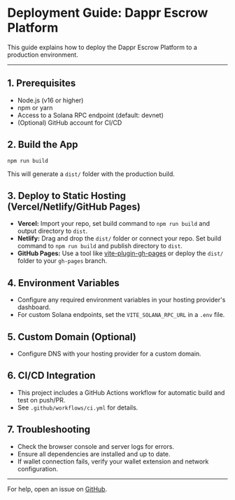# Deployment Guide: Dappr Escrow Platform

This guide explains how to deploy the Dappr Escrow Platform to a production environment.

---

## 1. Prerequisites
- Node.js (v16 or higher)
- npm or yarn
- Access to a Solana RPC endpoint (default: devnet)
- (Optional) GitHub account for CI/CD

## 2. Build the App
```
npm run build
```
This will generate a `dist/` folder with the production build.

## 3. Deploy to Static Hosting (Vercel/Netlify/GitHub Pages)
- **Vercel:** Import your repo, set build command to `npm run build` and output directory to `dist`.
- **Netlify:** Drag and drop the `dist/` folder or connect your repo. Set build command to `npm run build` and publish directory to `dist`.
- **GitHub Pages:** Use a tool like [vite-plugin-gh-pages](https://github.com/vitejs/vite-plugin-gh-pages) or deploy the `dist/` folder to your `gh-pages` branch.

## 4. Environment Variables
- Configure any required environment variables in your hosting provider's dashboard.
- For custom Solana endpoints, set the `VITE_SOLANA_RPC_URL` in a `.env` file.

## 5. Custom Domain (Optional)
- Configure DNS with your hosting provider for a custom domain.

## 6. CI/CD Integration
- This project includes a GitHub Actions workflow for automatic build and test on push/PR.
- See `.github/workflows/ci.yml` for details.

## 7. Troubleshooting
- Check the browser console and server logs for errors.
- Ensure all dependencies are installed and up to date.
- If wallet connection fails, verify your wallet extension and network configuration.

---
For help, open an issue on [GitHub](https://github.com/Lucky77-afk/Dappr-Rust).
